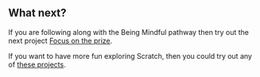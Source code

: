## What next?

If you are following along with the Being Mindful pathway then try out the next project [Focus  on the prize](https://learning-admin.raspberrypi.org/en/projects/focus-on-the-prize).

If you want to have more fun exploring Scratch, then you could try out any of [these projects](https://projects.raspberrypi.org/en/projects?software%5B%5D=scratch).
